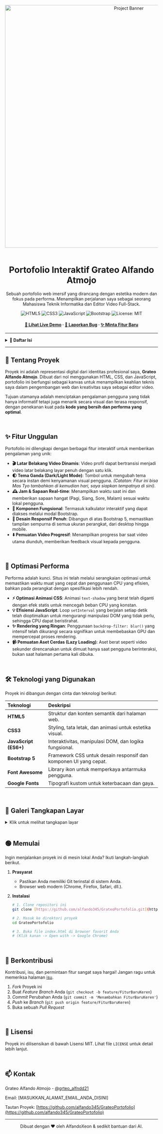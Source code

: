 <div align="center">
  <img src="[MASUKKAN_URL_LOGO_ATAU_SCREENSHOT_TERBAIK_ANDA_DI_SINI]" alt="Project Banner" width="800"/>
  <br/>
  <br/>
  
  <h1><b>Portofolio Interaktif Grateo Alfando Atmojo</b></h1>
  
  <p>
    Sebuah portofolio web imersif yang dirancang dengan estetika modern dan fokus pada performa. Menampilkan perjalanan saya sebagai seorang Mahasiswa Teknik Informatika dan Editor Video Full-Stack.
  </p>

  <p>
    <img src="https://img.shields.io/badge/HTML5-E34F26?style=for-the-badge&logo=html5&logoColor=white" alt="HTML5">
    <img src="https://img.shields.io/badge/CSS3-1572B6?style=for-the-badge&logo=css3&logoColor=white" alt="CSS3">
    <img src="https://img.shields.io/badge/JavaScript-F7DF1E?style=for-the-badge&logo=javascript&logoColor=black" alt="JavaScript">
    <img src="https://img.shields.io/badge/Bootstrap-7952B3?style=for-the-badge&logo=bootstrap&logoColor=white" alt="Bootstrap">
    <img src="https://img.shields.io/badge/License-MIT-yellow.svg?style=for-the-badge" alt="License: MIT">
  </p>
  
  <h4>
    <a href="https://alfando345.github.io/GrateoPortofolio/"><strong>🚀 Lihat Live Demo</strong></a>
    ·
    <a href="https://github.com/alfando345/GrateoPortofolio/issues"><strong>🐛 Laporkan Bug</strong></a>
    ·
    <a href="https://github.com/alfando345/GrateoPortofolio/issues"><strong>✨ Minta Fitur Baru</strong></a>
  </h4>

</div>

---

<details>
  <summary><strong>📖 Daftar Isi</strong></summary>
  <ol>
    <li><a href="#-tentang-proyek">Tentang Proyek</a></li>
    <li><a href="#-fitur-unggulan">Fitur Unggulan</a></li>
    <li><a href="#-optimasi-performa">Optimasi Performa</a></li>
    <li><a href="#-teknologi-yang-digunakan">Teknologi yang Digunakan</a></li>
    <li><a href="#-galeri-tangkapan-layar">Galeri Tangkapan Layar</a></li>
    <li><a href="#-memulai">Memulai</a></li>
    <li><a href="#-berkontribusi">Berkontribusi</a></li>
    <li><a href="#-lisensi">Lisensi</a></li>
    <li><a href="#-kontak">Kontak</a></li>
  </ol>
</details>

---

## 📌 Tentang Proyek

Proyek ini adalah representasi digital dari identitas profesional saya, **Grateo Alfando Atmojo**. Dibuat dari nol menggunakan HTML, CSS, dan JavaScript, portofolio ini berfungsi sebagai kanvas untuk menampilkan keahlian teknis saya dalam pengembangan web dan kreativitas saya sebagai editor video.

Tujuan utamanya adalah menciptakan pengalaman pengguna yang tidak hanya informatif tetapi juga menarik secara visual dan terasa responsif, dengan penekanan kuat pada **kode yang bersih dan performa yang optimal**.

<br>

## ✨ Fitur Unggulan

Portofolio ini dilengkapi dengan berbagai fitur interaktif untuk memberikan pengalaman yang unik:

* **🎬 Latar Belakang Video Dinamis**: Video profil dapat bertransisi menjadi video latar belakang layar penuh dengan satu klik.
* **🌓 Tema Ganda (Dark/Light Mode)**: Tombol untuk mengubah tema secara instan demi kenyamanan visual pengguna. *(Catatan: Fitur ini bisa Mas Tyo tambahkan di kemudian hari, saya siapkan tempatnya di sini)*.
* **🕰️ Jam & Sapaan Real-time**: Menampilkan waktu saat ini dan memberikan sapaan hangat (Pagi, Siang, Sore, Malam) sesuai waktu lokal pengguna.
* **🧩 Komponen Fungsional**: Termasuk kalkulator interaktif yang dapat diakses melalui modal Bootstrap.
* **📱 Desain Responsif Penuh**: Dibangun di atas Bootstrap 5, memastikan tampilan sempurna di semua ukuran perangkat, dari desktop hingga mobile.
* **⬇️ Pemuatan Video Progresif**: Menampilkan progress bar saat video utama diunduh, memberikan feedback visual kepada pengguna.

<br>

## 🚀 Optimasi Performa

Performa adalah kunci. Situs ini telah melalui serangkaian optimasi untuk memastikan waktu muat yang cepat dan penggunaan CPU yang efisien, bahkan pada perangkat dengan spesifikasi lebih rendah.

* **⚡️ Optimasi Animasi CSS**: Animasi `text-shadow` yang berat telah diganti dengan efek statis untuk mencegah beban CPU yang konstan.
* **💡 Efisiensi JavaScript**: Loop `setInterval` yang berjalan setiap detik telah dioptimalkan untuk mengurangi manipulasi DOM yang tidak perlu, sehingga CPU dapat beristirahat.
* **✨ Rendering yang Ringan**: Penggunaan `backdrop-filter: blur()` yang intensif telah dikurangi secara signifikan untuk membebaskan GPU dan mempercepat proses rendering.
* **📹 Pemuatan Aset Cerdas (Lazy Loading)**: Aset berat seperti video sekunder direncanakan untuk dimuat hanya saat pengguna berinteraksi, bukan saat halaman pertama kali dibuka.

<br>

## 🛠️ Teknologi yang Digunakan

Proyek ini dibangun dengan cinta dan teknologi berikut:

| Teknologi | Deskripsi |
| :--- | :--- |
| **HTML5** | Struktur dan konten semantik dari halaman web. |
| **CSS3** | Styling, tata letak, dan animasi untuk estetika visual. |
| **JavaScript (ES6+)** | Interaktivitas, manipulasi DOM, dan logika fungsional. |
| **Bootstrap 5** | Framework CSS untuk desain responsif dan komponen UI yang cepat. |
| **Font Awesome** | Library ikon untuk memperkaya antarmuka pengguna. |
| **Google Fonts** | Tipografi kustom untuk keterbacaan dan gaya. |

<br>

## 📸 Galeri Tangkapan Layar

<details>
<summary>Klik untuk melihat tangkapan layar</summary>
<br>
<div align="center">
  <img src="[MASUKKAN_URL_SCREENSHOT_TAMPILAN_UTAMA_DISINI]" alt="Tampilan Utama" width="48%">
  <img src="[MASUKKAN_URL_SCREENSHOT_BAGIAN_PROYEK_DISINI]" alt="Bagian Proyek" width="48%">
  <br>
  <em>Tampilan Utama & Bagian Proyek</em>
</div>
</details>

<br>

## 🟢 Memulai

Ingin menjalankan proyek ini di mesin lokal Anda? Ikuti langkah-langkah berikut.

1.  **Prasyarat**
    * Pastikan Anda memiliki Git terinstal di sistem Anda.
    * Browser web modern (Chrome, Firefox, Safari, dll.).

2.  **Instalasi**
    ```sh
    # 1. Clone repositori ini
    git clone [https://github.com/alfando345/GrateoPortofolio.git](https://github.com/alfando345/GrateoPortofolio.git)

    # 2. Masuk ke direktori proyek
    cd GrateoPortofolio

    # 3. Buka file index.html di browser favorit Anda
    # (Klik kanan -> Open with -> Google Chrome)
    ```
<br>

## 🤝 Berkontribusi

Kontribusi, isu, dan permintaan fitur sangat saya hargai! Jangan ragu untuk memeriksa halaman [isu](https://github.com/alfando345/GrateoPortofolio/issues).

1.  *Fork* Proyek ini
2.  Buat *Feature Branch* Anda (`git checkout -b feature/FiturBaruKeren`)
3.  *Commit* Perubahan Anda (`git commit -m 'Menambahkan FiturBaruKeren'`)
4.  *Push* ke *Branch* (`git push origin feature/FiturBaruKeren`)
5.  Buka sebuah *Pull Request*

<br>

## 📜 Lisensi

Proyek ini dilisensikan di bawah Lisensi MIT. Lihat file `LICENSE` untuk detail lebih lanjut.

<br>

## 📫 Kontak

Grateo Alfando Atmojo - [@grteo_alfndd21](https://www.instagram.com/grteo_alfndd21/)

Email: [MASUKKAN_ALAMAT_EMAIL_ANDA_DISINI]

Tautan Proyek: [https://github.com/alfando345/GrateoPortofolio](https://github.com/alfando345/GrateoPortofolio)

---
<p align="center">
  Dibuat dengan ❤️ oleh AlfandoXeon & sedikit bantuan dari AI.
</p>
